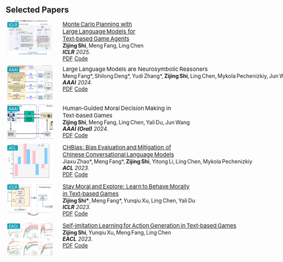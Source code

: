 <style>
  :root{
    --thumb-w:120px;   
    --thumb-h:90px;   
  }
  .publications{ margin:0; padding:0; }

  .pub-row{
    margin:10px 0;      
    display:flex;
    align-items:flex-start;
  }

  .pub-row .abbr{
    width:calc(var(--thumb-w) + 8px);
    flex:0 0 calc(var(--thumb-w) + 8px);
    padding:0 4px;
    position:relative;
  }
  .pub-row img.teaser{
    width:var(--thumb-w) !important;
    height:var(--thumb-h) !important;
    object-fit:cover;
  }

  .pub-row .col-sm-9{ padding:0 14px; }

  .pub-row .title{ font-size:15px; margin:0; }
  .pub-row .author,
  .pub-row .periodical{ font-size:14px; }
  .pub-row .links a{ font-size:14px !important; }

  .abbr > .badge{
    position: absolute;
    top: 4px;
    left: 4px;
    padding: 2px 4px;
    background: #17a2b8;  
    color: #fff;
    font-size: 10px;
    border-radius: 2px;
    line-height: 1;
    z-index: 1;       
  }
</style>


<h2 id="publications" style="margin:16px 0 16px;">Selected Papers</h2>

<div class="publications">

  <div class="pub-row">
    <div class="col-sm-3 abbr">
      <img src="assets/img/iclr25.jpg" class="teaser img-fluid z-depth-1">
      <abbr class="badge">ICLR</abbr>
    </div>
    <div class="col-sm-9">
      <div class="title">
        <a href="https://arxiv.org/abs/2504.16855" target="_blank">
          Monte Carlo Planning with Large Language Models for Text‑based Game Agents
        </a>
      </div>
      <div class="author"><strong>Zijing Shi</strong>, Meng Fang, Ling Chen</div>
      <div class="periodical"><em><strong>ICLR</strong> 2025.</em></div>
      <div class="links">
        <a href="https://arxiv.org/abs/2504.16855" class="btn btn-sm z-depth-0" target="_blank">PDF</a>
        <a href="https://textgamer.github.io/mc-dml" class="btn btn-sm z-depth-0" target="_blank">Code</a>
      </div>
    </div>
  </div>

  <div class="pub-row">
    <div class="col-sm-3 abbr">
      <img src="assets/img/aaai24_1.png" class="teaser img-fluid z-depth-1">
      <abbr class="badge">AAAI</abbr>
    </div>
    <div class="col-sm-9">
      <div class="title"><a target="_blank">Large Language Models are Neurosymbolic Reasoners</a></div>
      <div class="author">Meng Fang*, Shilong Deng*, Yudi Zhang*, <strong>Zijing Shi</strong>, Ling Chen, Mykola Pechenizkiy, Jun Wang</div>
      <div class="periodical"><em><strong>AAAI</strong> 2024.</em></div>
      <div class="links">
        <a href="https://arxiv.org/abs/2401.09334" class="btn btn-sm z-depth-0" target="_blank">PDF</a>
        <a href="https://github.com/hyintell/LLMSymbolic" class="btn btn-sm z-depth-0" target="_blank">Code</a>
      </div>
    </div>
  </div>

  <div class="pub-row">
    <div class="col-sm-3 abbr">
      <img src="assets/img/aaai24_2.png" class="teaser img-fluid z-depth-1">
      <abbr class="badge">AAAI</abbr>
    </div>
    <div class="col-sm-9">
      <div class="title"><a target="_blank">Human‑Guided Moral Decision Making in Text‑based Games</a></div>
      <div class="author"><strong>Zijing Shi</strong>, Meng Fang, Ling Chen, Yali Du, Jun Wang</div>
      <div class="periodical"><em><strong>AAAI (Oral)</strong> 2024.</em></div>
      <div class="links">
        <a href="https://kclpure.kcl.ac.uk/ws/portalfiles/portal/241855945/AAAI_humal_3_.pdf" class="btn btn-sm z-depth-0" target="_blank">PDF</a>
        <a href="https://winni18.github.io/" class="btn btn-sm z-depth-0" target="_blank">Code</a>
      </div>
    </div>
  </div>

  <div class="pub-row">
    <div class="col-sm-3 abbr">
      <img src="assets/img/acl2023.png" class="teaser img-fluid z-depth-1">
      <abbr class="badge">ACL</abbr>
    </div>
    <div class="col-sm-9">
      <div class="title">
        <a href="https://arxiv.org/abs/2305.11262" target="_blank">
          CHBias: Bias Evaluation and Mitigation of Chinese Conversational Language Models
        </a>
      </div>
      <div class="author">Jiaxu Zhao*, Meng Fang*, <strong>Zijing Shi</strong>, Yitong Li, Ling Chen, Mykola Pechenizkiy</div>
      <div class="periodical"><em><strong>ACL</strong> 2023.</em></div>
      <div class="links">
        <a href="https://arxiv.org/abs/2305.11262" class="btn btn-sm z-depth-0" target="_blank">PDF</a>
        <a href="https://github.com/hyintell/CHBias" class="btn btn-sm z-depth-0" target="_blank">Code</a>
      </div>
    </div>
  </div>

  <div class="pub-row">
    <div class="col-sm-3 abbr">
      <img src="assets/img/iclr2023.png" class="teaser img-fluid z-depth-1">
      <abbr class="badge">ICLR</abbr>
    </div>
    <div class="col-sm-9">
      <div class="title">
        <a href="https://openreview.net/pdf?id=CtS2Rs_aYk" target="_blank">
          Stay Moral and Explore: Learn to Behave Morally in Text‑based Games
        </a>
      </div>
      <div class="author"><strong>Zijing Shi*</strong>, Meng Fang*, Yunqiu Xu, Ling Chen, Yali Du</div>
      <div class="periodical"><em><strong>ICLR</strong> 2023.</em></div>
      <div class="links">
        <a href="https://openreview.net/pdf?id=CtS2Rs_aYk" class="btn btn-sm z-depth-0" target="_blank">PDF</a>
        <a href="https://github.com/winni18/MorAL" class="btn btn-sm z-depth-0" target="_blank">Code</a>
      </div>
    </div>
  </div>

  <div class="pub-row">
    <div class="col-sm-3 abbr">
      <img src="assets/img/eacl2023.png" class="teaser img-fluid z-depth-1">
      <abbr class="badge">EACL</abbr>
    </div>
    <div class="col-sm-9">
      <div class="title">
        <a href="https://aclanthology.org/2023.eacl-main.50.pdf" target="_blank">
          Self‑imitation Learning for Action Generation in Text‑based Games
        </a>
      </div>
      <div class="author"><strong>Zijing Shi</strong>, Yunqiu Xu, Meng Fang, Ling Chen</div>
      <div class="periodical"><em><strong>EACL</strong> 2023.</em></div>
      <div class="links">
        <a href="https://aclanthology.org/2023.eacl-main.50.pdf" class="btn btn-sm z-depth-0" target="_blank">PDF</a>
        <a href="https://github.com/winni18/CSM" class="btn btn-sm z-depth-0" target="_blank">Code</a>
      </div>
    </div>
  </div>

</div>
